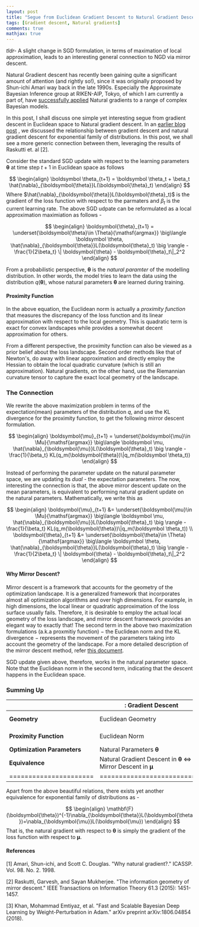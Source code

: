 ```yaml
---
layout: post
title: "Segue from Euclidean Gradient Descent to Natural Gradient Descent"
tags: [Gradient descent, Natural gradients]
comments: true
mathjax: true
---
```


*tldr-* A slight change in SGD formulation, in terms of maximation of local approximation, leads to an interesting general connection to NGD via mirror descent.


Natural Gradient descent has recently been gaining quite a significant amount of attention (and rightly so!), since it was originally proposed by Shun-ichi Amari way back in the late 1990s. Especially the Approximate Bayesian Inference group at RIKEN-AIP, Tokyo, of which I am currently a part of, have [successfully applied](https://emtiyaz.github.io/publications.html) Natural gradients to a range of complex Bayesian models.

In this post, I shall discuss one simple yet interesting segue from gradient descent in Euclidean space to Natural gradient descent. In an [earlier blog post](https://antixk.github.io/blog/nat-grad-exp-fam/) , we discussed the relationship between gradient descent and natural gradient descent for exponential family of distributions. In this post, we shall see a more generic connection between them, leveraging the results of Raskutti et. al [2].

Consider the standard SGD update with respect to the learning parameters $\boldsymbol{\theta}$ at time step $t+1$ in Euclidean space as follows

$$
\begin{align}
\boldsymbol \theta_{t+1} = \boldsymbol \theta_t + \beta_t \hat{\nabla}_{\boldsymbol{\theta}}L(\boldsymbol{\theta}_t)
 \end{align}
$$
Where $\hat{\nabla}_{\boldsymbol{\theta}}L(\boldsymbol{\theta}_t)$ is the gradient of the loss function with respect to the parmaters and $\beta_t$ is the current learning rate. The above SGD udpate can be reformulated as a local approximation maximiation as follows -

$$
\begin{align}
\boldsymbol{\theta}_{t+1} = \underset{\boldsymbol{\theta}\in \Theta}{\mathsf{argmax}} \big\langle \boldsymbol \theta, \hat{\nabla}_{\boldsymbol{\theta}}L(\boldsymbol{\theta}_t) \big \rangle - \frac{1}{2\beta_t}
 \| \boldsymbol{\theta} - \boldsymbol{\theta}_t\|_2^2
 \end{align}
 $$

From a probabilistic perspective, $\boldsymbol \theta$ is the *natural paramter* of the modelling distribution. In other words, the model tries to learn the data using the distribution $q(\boldsymbol{\theta})$, whose natural parameters $\boldsymbol{\theta}$ are learned during training.

#### Proximity Function
In the above equation, the Euclidean norm is actually a *proximity function* that measures the discrepancy of the loss function and its linear approximation with respect to the local geometry. This is quadratic term is exact for convex landscapes while provides a somewhat decent approximation for others. 

From a different perspective, the proximity function can also be viewed as a prior belief about the loss landscape. Second order methods like that of Newton's, do away with linear approximation and  directly employ the Hessian to obtain the local quadratic curvature (which is still an approximation). Natural gradients, on the other hand, use the Riemannian curvature tensor to capture the exact local geometry of the landscape.

### The Connection
We rewrite the above maximization problem in terms of the expectation(mean) parameters of the distribution $q$, and use the KL divergence for the proximity function, to get the following mirror descent formulation.

$$
\begin{align}
\boldsymbol{\mu}_{t+1} = \underset{\boldsymbol{\mu}\in \Mu}{\mathsf{argmax}} \big\langle \boldsymbol \mu, \hat{\nabla}_{\boldsymbol{\mu}}L(\boldsymbol{\theta}_t) \big \rangle - \frac{1}{\beta_t}
 KL(q_m(\boldsymbol{\theta})\|q_m(\boldsymbol \theta_t))
  \end{align}
 $$

Instead of performing the parameter update on the natural parameter space, we are updating its *dual* - the expectation parameters. The now, interesting the connection is that, the above mirror descent update on the mean parameters, is equivalent to performing natural gradient update on the natural parameters. Mathematically, we write this as

$$
\begin{align}
\boldsymbol{\mu}_{t+1} &= \underset{\boldsymbol{\mu}\in \Mu}{\mathsf{argmax}} \big\langle \boldsymbol \mu, \hat{\nabla}_{\boldsymbol{\mu}}L(\boldsymbol{\theta}_t) \big \rangle - \frac{1}{\beta_t}
 KL(q_m(\boldsymbol{\theta})\|q_m(\boldsymbol \theta_t)) \\
\boldsymbol{\theta}_{t+1} &= \underset{\boldsymbol{\theta}\in \Theta}{\mathsf{argmax}} \big\langle \boldsymbol \theta, \hat{\nabla}_{\boldsymbol{\theta}}L(\boldsymbol{\theta}_t) \big \rangle - \frac{1}{2\beta_t}
 \| \boldsymbol{\theta} - \boldsymbol{\theta}_t\|_2^2
 \end{align}
 $$

#### Why Mirror Descent?
Mirror descent is a framework that accounts for the geometry of the optimization landscape. It is a generalized framework that incorporates almost all optimization algorithms and over high dimensions. For example, in high dimensions, the local linear or quadratic approximation of the loss surface usually fails. Therefore, it is desirable to employ the actual local geometry of the loss landscape, and mirror descent framework provides an elegant way to exactly that! The second term in the above two maximization formulations (a.k.a proxmitiy function) $-$ the Euclidean norm and the KL divergence $-$ represents the movement of the parameters taking into account the geometry of the landscape. For a more detailed description of the mirror descent method, refer [this document](http://www.princeton.edu/~yc5/ele538_optimization/lectures/mirror_descent.pdf).


SGD update given above, therefore, works in the natural parameter space. Note that the Euclidean norm in the second term, indicating that the descent happens in the Euclidean space.

### Summing Up

|                      |: Gradient Descent         |: Natural Gradient Descent                   |
|--------------------- | ------------------------- | ------------------------------------------ |
| **Geometry**             | Euclidean Geometry        | Statistical Manifold (Riemannian Geometry) |
| **Proximity Function**   | Euclidean Norm            | Bergman Divergence (Ex. KL Divergence)     |
| **Optimization Parameters**  | Natural Parameters $\boldsymbol \theta$ | Mean Parameters $\boldsymbol{\mu}$    |
| **Equivalence** |Natural Gradient Descent in $\boldsymbol{\theta}$  $\Leftrightarrow$ Mirror Descent in $\boldsymbol{\mu}$ ||
|======================|===========================|========================= |

Apart from the above beautiful relations, there exists yet another equivalence for exponential family of distributions as -

$$
\begin{align}
\mathbf{F}(\boldsymbol{\theta})^{-1}\nabla_{\boldsymbol{\theta}}L(\boldsymbol{\theta})=\nabla_{\boldsymbol{\mu}}L(\boldsymbol{\mu})
 \end{align}
$$
That is, the natural gradient with respect to $\boldsymbol{\theta}$ is simply the gradient of the loss function with respect to $\boldsymbol{\mu}$.

#### References
[1] Amari, Shun-ichi, and Scott C. Douglas. "Why natural gradient?." ICASSP. Vol. 98. No. 2. 1998.

[2] Raskutti, Garvesh, and Sayan Mukherjee. "The information geometry of mirror descent." IEEE Transactions on Information Theory 61.3 (2015): 1451-1457.

[3] Khan, Mohammad Emtiyaz, et al. "Fast and Scalable Bayesian Deep Learning by Weight-Perturbation in Adam." arXiv preprint arXiv:1806.04854 (2018).



